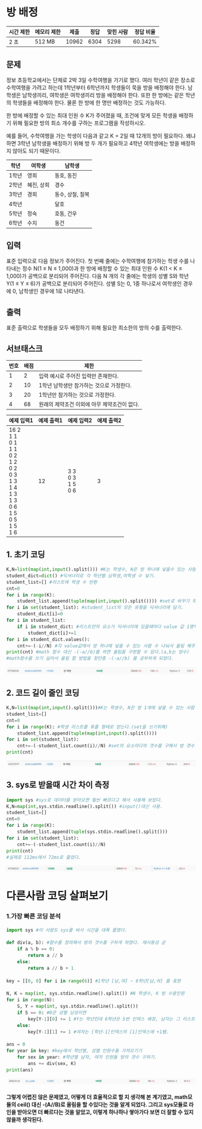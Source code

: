 # 방 배정

| 시간 제한 | 메모리 제한 | 제출    | 정답   | 맞힌 사람 | 정답 비율   |
| ----- | ------ | ----- | ---- | ----- | ------- |
| 2 초   | 512 MB | 10962 | 6304 | 5298  | 60.342% |

## 문제

정보 초등학교에서는 단체로 2박 3일 수학여행을 가기로 했다. 여러 학년이 같은 장소로 수학여행을 가려고 하는데 1학년부터 6학년까지 학생들이 묵을 방을 배정해야 한다. 남학생은 남학생끼리, 여학생은 여학생끼리 방을 배정해야 한다. 또한 한 방에는 같은 학년의 학생들을 배정해야 한다. 물론 한 방에 한 명만 배정하는 것도 가능하다.

한 방에 배정할 수 있는 최대 인원 수 K가 주어졌을 때, 조건에 맞게 모든 학생을 배정하기 위해 필요한 방의 최소 개수를 구하는 프로그램을 작성하시오.

예를 들어, 수학여행을 가는 학생이 다음과 같고 K = 2일 때 12개의 방이 필요하다. 왜냐하면 3학년 남학생을 배정하기 위해 방 두 개가 필요하고 4학년 여학생에는 방을 배정하지 않아도 되기 때문이다.

| 학년  | 여학생    | 남학생        |
| --- | ------ | ---------- |
| 1학년 | 영희     | 동호, 동진     |
| 2학년 | 혜진, 상희 | 경수         |
| 3학년 | 경희     | 동수, 상철, 칠복 |
| 4학년 |        | 달호         |
| 5학년 | 정숙     | 호동, 건우     |
| 6학년 | 수지     | 동건         |

## 입력

표준 입력으로 다음 정보가 주어진다. 첫 번째 줄에는 수학여행에 참가하는 학생 수를 나타내는 정수 N(1 ≤ N ≤ 1,000)과 한 방에 배정할 수 있는 최대 인원 수 K(1 < K ≤ 1,000)가 공백으로 분리되어 주어진다. 다음 N 개의 각 줄에는 학생의 성별 S와 학년 Y(1 ≤ Y ≤ 6)가 공백으로 분리되어 주어진다. 성별 S는 0, 1중 하나로서 여학생인 경우에 0, 남학생인 경우에 1로 나타낸다. 

## 출력

표준 출력으로 학생들을 모두 배정하기 위해 필요한 최소한의 방의 수를 출력한다.

## 서브태스크

| 번호  | 배점  | 제한                        |
| --- | --- | ------------------------- |
| 1   | 2   | 입력 예시로 주어진 입력만 존재한다.      |
| 2   | 10  | 1학년 남학생만 참가하는 것으로 가정한다.   |
| 3   | 20  | 1학년만 참가하는 것으로 가정한다.       |
| 4   | 68  | 원래의 제약조건 이외에 아무 제약조건이 없다. |

| 예제 입력1                                                                                                                               | 예제 출력1 | 예제 입력2                      | 예제 출력2 |
| ------------------------------------------------------------------------------------------------------------------------------------ | ------ | --------------------------- | ------ |
| 16 2<br/>1 1<br/>0 1<br/>1 1<br/>0 2<br/>1 2<br/>0 2<br/>0 3<br/>1 3<br/>1 4<br/>1 3<br/>1 3<br/>0 6<br/>1 5<br/>0 5<br/>1 5<br/>1 6 | 12     | 3 3<br/>0 3<br/>1 5<br/>0 6 | 3      |

## 1. 초기 코딩

```python
K,N=list(map(int,input().split())) #K는 학생수, N은 방 하나에 넣을수 있는 사람수 
student_dict=dict() #딕셔너리로 각 학년별 남학생,여학생 수 넣기.
student_list=[] #리스트에 학생 수 반환
cnt=0
for i in range(K):
    student_list.append(tuple(map(int,input().split()))) #set로 바꾸기 위해서는 tuple형으로 변환
for i in set(student_list): #student_list의 모든 유형을 딕셔너리에 담기.
    student_dict[i]=0
for i in student_list:
    if i in student_dict: #리스트안의 요소가 딕셔너리에 있을때마다 value 값 1명씩 추가.
        student_dict[i]+=1
for i in student_dict.values():
    cnt+=-(-i//N) #각 value값에서 방 하나에 넣을 수 있는 사람 수 나눠서 올림 해주기.
print(cnt) #math 함수 대신 -(-a//b)를 하면 올림을 구현할 수 있다.(a,b는 양수)
#math함수를 쓰기 싫어서 올림 할 방법을 찾던중 -(-a//b) 를 공부하게 되었다.
```

![](20220805_백준13300_방배정assets/2022-08-05-22-22-28-image.png)

## 2. 코드 길이 줄인 코딩

```python
K,N=list(map(int,input().split()))#K는 학생수, N은 방 1개에 넣을 수 있는 사람
student_list=[]
cnt=0
for i in range(K): #학생 리스트를 튜플 형태로 얻는다.(set을 쓰기위해)
    student_list.append(tuple(map(int,input().split())))
for i in set(student_list):
    cnt+=-(-student_list.count(i)//N) #set의 요소마다의 갯수를 구해서 방 갯수 구하기.
print(cnt)
```

![](20220805_백준13300_방배정assets/2022-08-05-22-23-35-image.png)

## 3. sys로 받을때 시간 차이 측정

```python
import sys #sys로 데이터를 받아오면 훨씬 빠르다고 해서 사용해 보았다.
K,N=map(int,sys.stdin.readline().split()) #input()대신 사용.
student_list=[]
cnt=0
for i in range(K):
    student_list.append(tuple(sys.stdin.readline().split()))
for i in set(student_list):
    cnt+=-(-student_list.count(i)//N)
print(cnt)
#실제로 112ms에서 72ms로 줄었다.
```

![](20220805_백준13300_방배정assets/2022-08-05-22-42-56-image.png)

# 다른사람 코딩 살펴보기

### 1.가장 빠른 코딩 분석

```python
import sys #이 사람도 sys를 써서 시간을 대폭 줄였다.

def div(a, b): #함수를 정의해서 방의 갯수를 구하게 하였다. 재사용성 굳
    if a % b == 0:
        return a // b
    else:
        return a // b + 1

key = [[0, 0] for i in range(6)] #1학년 [남,여] ~ 6학년[남,여] 를 표현

N, K = map(int, sys.stdin.readline().split()) #N 학생수, K 방 수용인원 
for i in range(N):
    S, Y = map(int, sys.stdin.readline().split())
    if S == 0: #0은 성별 남성이면 
        key[Y-1][0] += 1 #Y는 학년인데 6학년은 5번 인덱스 배정, 남자는 그 리스트의 0번 인덱스.
    else:
        key[Y-1][1] += 1 #여자는 [학년-1]인덱스의 [1]인덱스에 +1됌.

ans = 0
for year in key: #key에서 학년별, 성별 인원수들 가져오기기
    for sex in year: #학년별 남자, 여자 인원들 방의 갯수 구하기.
        ans += div(sex, K)
print(ans)
```

![](20220805_백준13300_방배정assets/2022-08-05-22-55-20-image.png)

#### 그렇게 어렵진 않은 문제였고, 어떻게 더 효율적으로 할 지 생각해 본 계기였고, math모듈의 ceil() 대신 -(A//B)로 올림을 할 수있다는 것을 알게 되었다. 그리고 sys모듈로 라인을 받아오면 더 빠르다는 것을 알았고, 이렇게 하나하나 쌓아가다 보면 더 잘할 수 있지 않을까 생각된다.
